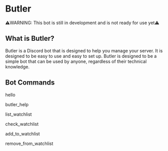 # Butler
⚠️WARNING: This bot is still in development and is not ready for use yet⚠️

## What is Butler?
Butler is a Discord bot that is designed to help you manage your server. It is designed to be easy to use and easy to set up. Butler is designed to be a simple bot that can be used by anyone, regardless of their technical knowledge.

## Bot Commands
hello

butler_help

list_watchlist

check_watchlist

add_to_watchlist

remove_from_watchlist

